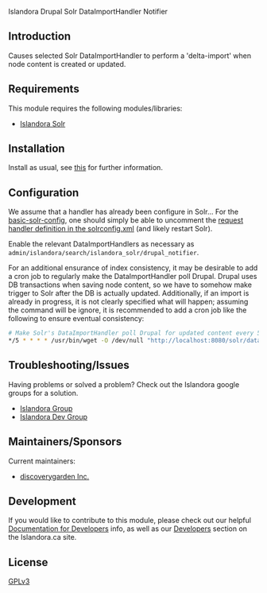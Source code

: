 Islandora Drupal Solr DataImportHandler Notifier

## Introduction

Causes selected Solr DataImportHandler to perform a 'delta-import' when node content is created or updated.

## Requirements

This module requires the following modules/libraries:

* [Islandora Solr](https://github.com/islandora/islandora_solr_search)

## Installation

Install as usual, see [this](https://drupal.org/documentation/install/modules-themes/modules-7) for further information.

## Configuration

We assume that a handler has already been configure in Solr... For the [basic-solr-config](https://github.com/discoverygarden/basic-solr-config), one should simply be able to uncomment the [request handler definition in the solrconfig.xml](https://github.com/discoverygarden/basic-solr-config/blob/2ef010e425804f7d14089a898da905d136c9895d/conf/solrconfig.xml#L613-L619) (and likely restart Solr).

Enable the relevant DataImportHandlers as necessary as `admin/islandora/search/islandora_solr/drupal_notifier`.

For an additional ensurance of index consistency, it may be desirable to add a cron job to regularly make the DataImportHandler poll Drupal. Drupal uses DB transactions when saving node content, so we have to somehow make trigger to Solr after the DB is actually updated. Additionally, if an import is already in progress, it is not clearly specified what will happen; assuming the command will be ignore, it is recommended to add a cron job like the following to ensure eventual consistency:
```bash
# Make Solr's DataImportHandler poll Drupal for updated content every 5 minutes.
*/5 * * * * /usr/bin/wget -O /dev/null "http://localhost:8080/solr/dataimport?command=full-import&clean=false"
```

## Troubleshooting/Issues

Having problems or solved a problem? Check out the Islandora google groups for a solution.

* [Islandora Group](https://groups.google.com/forum/?hl=en&fromgroups#!forum/islandora)
* [Islandora Dev Group](https://groups.google.com/forum/?hl=en&fromgroups#!forum/islandora-dev)

## Maintainers/Sponsors

Current maintainers:

* [discoverygarden Inc.](https://github.com/discoverygarden)


## Development

If you would like to contribute to this module, please check out our helpful [Documentation for Developers](https://github.com/Islandora/islandora/wiki#wiki-documentation-for-developers) info, as well as our [Developers](http://islandora.ca/developers) section on the Islandora.ca site.

## License

[GPLv3](http://www.gnu.org/licenses/gpl-3.0.txt)
